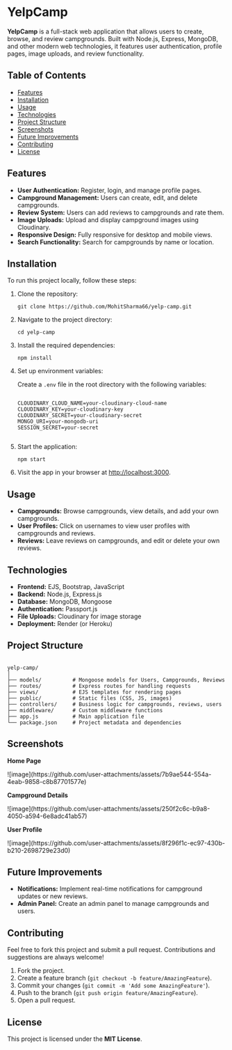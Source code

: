 <h1><b>YelpCamp</b></h1>

<p><b>YelpCamp</b> is a full-stack web application that allows users to create, browse, and review campgrounds. Built with Node.js, Express, MongoDB, and other modern web technologies, it features user authentication, profile pages, image uploads, and review functionality.</p>

<h2><b>Table of Contents</b></h2>
<ul>
  <li><a href="#features">Features</a></li>
  <li><a href="#installation">Installation</a></li>
  <li><a href="#usage">Usage</a></li>
  <li><a href="#technologies">Technologies</a></li>
  <li><a href="#project-structure">Project Structure</a></li>
  <li><a href="#screenshots">Screenshots</a></li>
  <li><a href="#future-improvements">Future Improvements</a></li>
  <li><a href="#contributing">Contributing</a></li>
  <li><a href="#license">License</a></li>
</ul>

<h2 id="features"><b>Features</b></h2>
<ul>
  <li><b>User Authentication:</b> Register, login, and manage profile pages.</li>
  <li><b>Campground Management:</b> Users can create, edit, and delete campgrounds.</li>
  <li><b>Review System:</b> Users can add reviews to campgrounds and rate them.</li>
  <li><b>Image Uploads:</b> Upload and display campground images using Cloudinary.</li>
  <li><b>Responsive Design:</b> Fully responsive for desktop and mobile views.</li>
  <li><b>Search Functionality:</b> Search for campgrounds by name or location.</li>
</ul>

<h2 id="installation"><b>Installation</b></h2>
<p>To run this project locally, follow these steps:</p>

<ol>
  <li>Clone the repository:
    <pre><code>git clone https://github.com/MohitSharma66/yelp-camp.git</code></pre>
  </li>
  <li>Navigate to the project directory:
    <pre><code>cd yelp-camp</code></pre>
  </li>
  <li>Install the required dependencies:
    <pre><code>npm install</code></pre>
  </li>
  <li>Set up environment variables:
    <p>Create a <code>.env</code> file in the root directory with the following variables:</p>
    <pre><code>
CLOUDINARY_CLOUD_NAME=your-cloudinary-cloud-name
CLOUDINARY_KEY=your-cloudinary-key
CLOUDINARY_SECRET=your-cloudinary-secret
MONGO_URI=your-mongodb-uri
SESSION_SECRET=your-secret
    </code></pre>
  </li>
  <li>Start the application:
    <pre><code>npm start</code></pre>
  </li>
  <li>Visit the app in your browser at <a href="http://localhost:3000">http://localhost:3000</a>.</li>
</ol>

<h2 id="usage"><b>Usage</b></h2>
<ul>
  <li><b>Campgrounds:</b> Browse campgrounds, view details, and add your own campgrounds.</li>
  <li><b>User Profiles:</b> Click on usernames to view user profiles with campgrounds and reviews.</li>
  <li><b>Reviews:</b> Leave reviews on campgrounds, and edit or delete your own reviews.</li>
</ul>

<h2 id="technologies"><b>Technologies</b></h2>
<ul>
  <li><b>Frontend:</b> EJS, Bootstrap, JavaScript</li>
  <li><b>Backend:</b> Node.js, Express.js</li>
  <li><b>Database:</b> MongoDB, Mongoose</li>
  <li><b>Authentication:</b> Passport.js</li>
  <li><b>File Uploads:</b> Cloudinary for image storage</li>
  <li><b>Deployment:</b> Render (or Heroku)</li>
</ul>

<h2 id="project-structure"><b>Project Structure</b></h2>
<pre><code>
yelp-camp/
│
├── models/          # Mongoose models for Users, Campgrounds, Reviews
├── routes/          # Express routes for handling requests
├── views/           # EJS templates for rendering pages
├── public/          # Static files (CSS, JS, images)
├── controllers/     # Business logic for campgrounds, reviews, users
├── middleware/      # Custom middleware functions
├── app.js           # Main application file
└── package.json     # Project metadata and dependencies
</code></pre>

<h2 id="screenshots"><b>Screenshots</b></h2>
<p><b>Home Page</b></p>
![image](https://github.com/user-attachments/assets/7b9ae544-554a-4eab-9858-c8b87701577e)

<p><b>Campground Details</b></p>
![image](https://github.com/user-attachments/assets/250f2c6c-b9a8-4050-a594-6e8adc41ab57)

<p><b>User Profile</b></p>
![image](https://github.com/user-attachments/assets/8f296f1c-ec97-430b-b210-2698729e23d0)


<h2 id="future-improvements"><b>Future Improvements</b></h2>
<ul>
  <li><b>Notifications:</b> Implement real-time notifications for campground updates or new reviews.</li>
  <li><b>Admin Panel:</b> Create an admin panel to manage campgrounds and users.</li>
</ul>

<h2 id="contributing"><b>Contributing</b></h2>
<p>Feel free to fork this project and submit a pull request. Contributions and suggestions are always welcome!</p>

<ol>
  <li>Fork the project.</li>
  <li>Create a feature branch (<code>git checkout -b feature/AmazingFeature</code>).</li>
  <li>Commit your changes (<code>git commit -m 'Add some AmazingFeature'</code>).</li>
  <li>Push to the branch (<code>git push origin feature/AmazingFeature</code>).</li>
  <li>Open a pull request.</li>
</ol>

<h2 id="license"><b>License</b></h2>
<p>This project is licensed under the <b>MIT License</b>.</p>
